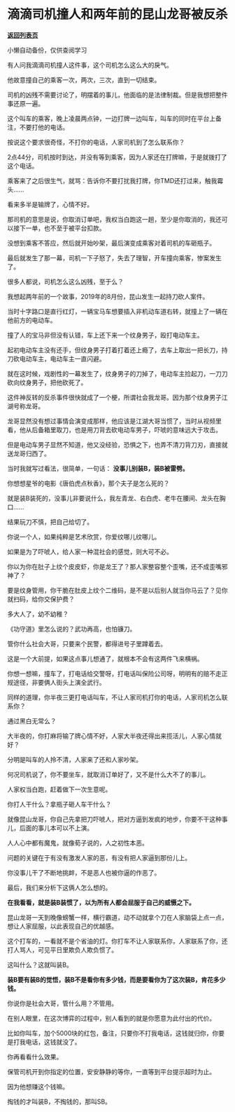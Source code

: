 # 滴滴司机撞人和两年前的昆山龙哥被反杀

[**返回列表页**](/gzh/记忆承载3)

小懒自动备份，仅供查阅学习

有人问我滴滴司机撞人这件事，这个司机怎么这么大的戾气。  

  

他故意撞自己的乘客一次，两次，三次，直到一切结束。  

  

司机的凶残不需要讨论了，明摆着的事儿，他面临的是法律制裁。但是我想把整件事还原一遍。

  

这个叫车的乘客，晚上凌晨两点钟，一边打牌一边叫车，叫车的同时在平台上备注，不要打他的电话。

  

按说这个要求很奇怪，不打你的电话，人家司机到了怎么联系你？

  

2点44分，司机按时到达，并没有等到乘客，因为人家还在打牌嘛，于是就拨打了这个电话。  

  

乘客来了之后很生气，就骂：告诉你不要打扰我打牌，你TMD还打过来，触我霉头......

  

看来多半是输牌了，心情不好。  

  

那司机的意思是说，你取消订单吧，我权当白跑这一趟，至少是你取消的，我还可以接下一单，也不至于被平台扣款。  

  

没想到乘客不答应，然后就开始吵架，最后演变成乘客对着司机的车砸瓶子。  

  

最后就发生了那一幕，司机一下子怒了，失去了理智，开车撞向乘客，惨案发生了。

  

很多人都说，司机怎么这么凶残，至于么？  

  

我想起两年前的一个故事，2019年的8月份，昆山发生一起持刀砍人案件。

  

当时十字路口是直行红灯，一辆宝马车想要插入非机动车道右转，就撞上了一辆在他前方的电动车。

  

撞了人的宝马非但没有认错，车上还下来一个纹身男子，殴打电动车主。

  
起初电动车主没有还手，但纹身男子打着打着还上瘾了，去车上取出一把长刀，持刀砍电动车主，电动车主一直闪避。

  

就在这时候，戏剧性的一幕发生了，纹身男子的刀掉了，电动车主捡起刀，一刀刀砍向纹身男子，把他砍死了。

  

这件神反转的反杀事件很快就成了一个梗，所谓社会我龙哥。因为那个纹身男子江湖号称龙哥。

  

龙哥显然没有想过事情会演变成那样，他应该是江湖大哥当惯了，当时从视频里看，他从后备箱里取刀，也是用刀背去砍电动车男子，吓唬的意味远大于攻击。  

  

但是电动车男子显然不知道，他又没经验，恐惧之下，也弄不清刀背刀刃，直接就送龙哥归西了。

  

当时我就写过看法，很简单，一句话： **没事儿别装B，装B被雷劈。**

  

你想想星爷的电影《唐伯虎点秋香》，那个夫子是怎么死的？

  

就是装B装死的，没事儿非要说什么，我左青龙、右白虎、老牛在腰间、龙头在胸口......

  

结果玩刀不慎，把自己给切了。

  

你说一个人，如果纯粹是艺术欣赏，你爱纹哪儿纹哪儿。  

  

如果是为了吓唬人，给人家一种混社会的感觉，则大可不必。

  

你以为你在肚子上纹个皮皮虾，你是龙王了？那人家整容整个歪嘴，还不成歪嘴邪神了？

  

要是纹身管用，你干脆在肚皮上纹个二维码，是不是以后别人就当你马云了？见你就扫码，给你交保护费？

  

多大人了，幼不幼稚？

  

《功守道》里怎么说的？武功再高，也怕镰刀。

  

管你什么社会大哥，只要来个民警，都得进号子里蹲着去。

  

这是一个大前提，如果这点事儿想通了，就根本不会有这两件飞来横祸。

  

你想一想嘛，撞车了，打电话给交警呀，打电话叫保险公司呀，明明有的赔不走正规途径，非要俩人街头上演全武行。

  

同样的道理，你半夜三更打电话叫车，不让人家司机打你的电话，人家司机怎么联系你？  

  

通过黑白无常么？

  

大半夜的，你打麻将输了牌心情不好，人家大半夜还得出来揽活儿，人家心情就好？

  

分明是叫车的人拎不清，人家来了还和人家吵架。  

  

何况司机说了，你不要坐车，就取消订单好了，又不是什么大不了的事儿。

  

人家权当白跑，赶着做下一次生意呢。

  

你打人干什么？拿瓶子砸人车干什么？  

  

就像昆山龙哥，你自己先拿把刀吓唬人，把对方逼到发疯的地步，你要不干这种事儿，后面的事儿本可以不上演。  

  

人人心中都有魔鬼，就像荀子说的，人之初性本恶。

  

问题的关键在于有没有激发人家的恶，有没有把人家逼到那份儿上。

  

你没事儿干了不断地挑衅，不是恶人也被你逼的作恶了。

  

最后，我们来分析下这俩人怎么想的。  

  

 **在我看看，就是装B装惯了，以为所有人都会屈服于自己的威慑之下。**

  

昆山龙哥一天到晚像螃蟹一样，横行霸道，动不动就拿个刀在人家脑袋上点一点，想让人家屈服，以此表现自己的优越感。

  

这个打车的，一看就不是个省油的灯。你打车不让人家联系你，人家联系了你，还打人骂人，可见平日里欺负人欺负惯了。  

  

这叫什么？这就叫装B。  

  

 **装B要有装B的觉悟，装B不是看你有多少钱，而是要看你为了这次装B，肯花多少钱。**

  

你说你是社会大哥，管什么用？不管用。

  

在别人眼里，在这次博弈的过程中，别人看到的就是你愿意为此付出的代价。  

  

比如你叫车，加个5000块的红包，备注，只要你不打我电话，这钱就归你，你要是打我电话，这钱就没了。

  

你再看看什么效果。  

  

保管司机开到你指定的位置，安安静静的等你，一直等到平台提示超时为止。

  

因为他想赚这个钱嘛。  

  

掏钱的才叫装B，不掏钱的，那叫SB。

